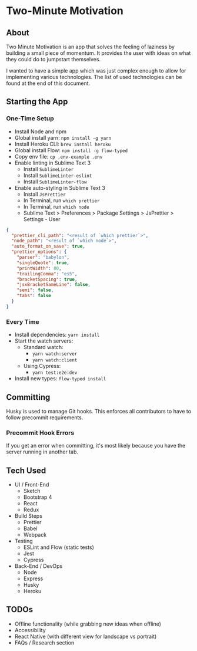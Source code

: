 # Two-Minute Motivation

## About

Two Minute Motivation is an app that solves the feeling of laziness by building a small piece of momentum. It provides the user with ideas on what they could do to jumpstart themselves.

I wanted to have a simple app which was just complex enough to allow for implementing various technologies. The list of used technologies can be found at the end of this document.

## Starting the App

### One-Time Setup

- Install Node and npm
- Global install yarn: `npm install -g yarn`
- Install Heroku CLI: `brew install heroku`
- Global install Flow: `npm install -g flow-typed`
- Copy env file: `cp .env-example .env`
- Enable linting in Sublime Text 3
  - Install `SublimeLinter`
  - Install `SublimeLinter-eslint`
  - Install `SublimeLinter-flow`
- Enable auto-styling in Sublime Text 3
  - Install `JsPrettier`
  - In Terminal, run `which prettier`
  - In Terminal, run `which node`
  - Sublime Text > Preferences > Package Settings > JsPrettier > Settings - User

```json
{
  "prettier_cli_path": "<result of `which prettier`>",
  "node_path": "<result of `which node`>",
  "auto_format_on_save": true,
  "prettier_options": {
    "parser": "babylon",
    "singleQuote": true,
    "printWidth": 80,
    "trailingComma": "es5",
    "bracketSpacing": true,
    "jsxBracketSameLine": false,
    "semi": false,
    "tabs": false
  }
}
```

### Every Time

- Install dependencies: `yarn install`
- Start the watch servers:
  - Standard watch:
    - `yarn watch:server`
    - `yarn watch:client`
  - Using Cypress:
    - `yarn test:e2e:dev`
- Install new types: `flow-typed install`

## Committing

Husky is used to manage Git hooks. This enforces all contributors to have to follow precommit requirements.

### Precommit Hook Errors

If you get an error when committing, it's most likely because you have the server running in another tab.

## Tech Used

- UI / Front-End
  - Sketch
  - Bootstrap 4
  - React
  - Redux
- Build Steps
  - Prettier
  - Babel
  - Webpack
- Testing
  - ESLint and Flow (static tests)
  - Jest
  - Cypress
- Back-End / DevOps
  - Node
  - Express
  - Husky
  - Heroku

## TODOs

- Offline functionality (while grabbing new ideas when offline)
- Accessibility
- React Native (with different view for landscape vs portrait)
- FAQs / Research section
